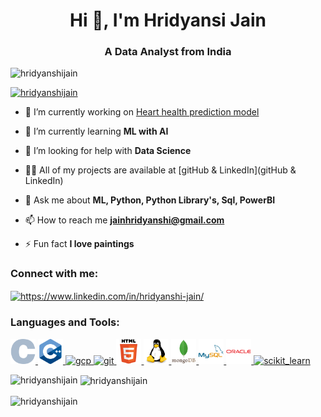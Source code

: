 <h1 align="center">Hi 👋, I'm Hridyansi Jain</h1>
<h3 align="center">A Data Analyst from India</h3>

<p align="left"> <img src="https://komarev.com/ghpvc/?username=hridyanshijain&label=Profile%20views&color=0e75b6&style=flat" alt="hridyanshijain" /> </p>

<p align="left"> <a href="https://github.com/ryo-ma/github-profile-trophy"><img src="https://github-profile-trophy.vercel.app/?username=hridyanshijain" alt="hridyanshijain" /></a> </p>

- 🔭 I’m currently working on [Heart health prediction model](https://github.com/hridyanshijain/Heart-Failure-Prediction.git)

- 🌱 I’m currently learning **ML with AI**

- 🤝 I’m looking for help with **Data Science**

- 👨‍💻 All of my projects are available at [gitHub & LinkedIn](gitHub & LinkedIn)

- 💬 Ask me about **ML, Python, Python Library's, Sql, PowerBI**

- 📫 How to reach me **jainhridyanshi@gmail.com**

- ⚡ Fun fact **I love paintings**

<h3 align="left">Connect with me:</h3>
<p align="left">
<a href="https://linkedin.com/in/https://www.linkedin.com/in/hridyanshi-jain/" target="blank"><img align="center" src="https://raw.githubusercontent.com/rahuldkjain/github-profile-readme-generator/master/src/images/icons/Social/linked-in-alt.svg" alt="https://www.linkedin.com/in/hridyanshi-jain/" height="30" width="40" /></a>
</p>

<h3 align="left">Languages and Tools:</h3>
<p align="left"> <a href="https://www.cprogramming.com/" target="_blank" rel="noreferrer"> <img src="https://raw.githubusercontent.com/devicons/devicon/master/icons/c/c-original.svg" alt="c" width="40" height="40"/> </a> <a href="https://www.w3schools.com/cpp/" target="_blank" rel="noreferrer"> <img src="https://raw.githubusercontent.com/devicons/devicon/master/icons/cplusplus/cplusplus-original.svg" alt="cplusplus" width="40" height="40"/> </a> <a href="https://cloud.google.com" target="_blank" rel="noreferrer"> <img src="https://www.vectorlogo.zone/logos/google_cloud/google_cloud-icon.svg" alt="gcp" width="40" height="40"/> </a> <a href="https://git-scm.com/" target="_blank" rel="noreferrer"> <img src="https://www.vectorlogo.zone/logos/git-scm/git-scm-icon.svg" alt="git" width="40" height="40"/> </a> <a href="https://www.w3.org/html/" target="_blank" rel="noreferrer"> <img src="https://raw.githubusercontent.com/devicons/devicon/master/icons/html5/html5-original-wordmark.svg" alt="html5" width="40" height="40"/> </a> <a href="https://www.linux.org/" target="_blank" rel="noreferrer"> <img src="https://raw.githubusercontent.com/devicons/devicon/master/icons/linux/linux-original.svg" alt="linux" width="40" height="40"/> </a> <a href="https://www.mongodb.com/" target="_blank" rel="noreferrer"> <img src="https://raw.githubusercontent.com/devicons/devicon/master/icons/mongodb/mongodb-original-wordmark.svg" alt="mongodb" width="40" height="40"/> </a> <a href="https://www.mysql.com/" target="_blank" rel="noreferrer"> <img src="https://raw.githubusercontent.com/devicons/devicon/master/icons/mysql/mysql-original-wordmark.svg" alt="mysql" width="40" height="40"/> </a> <a href="https://www.oracle.com/" target="_blank" rel="noreferrer"> <img src="https://raw.githubusercontent.com/devicons/devicon/master/icons/oracle/oracle-original.svg" alt="oracle" width="40" height="40"/> </a> <a href="https://scikit-learn.org/" target="_blank" rel="noreferrer"> <img src="https://upload.wikimedia.org/wikipedia/commons/0/05/Scikit_learn_logo_small.svg" alt="scikit_learn" width="40" height="40"/> </a> </p>

<p><img align="left" src="https://github-readme-stats.vercel.app/api/top-langs?username=hridyanshijain&show_icons=true&locale=en&layout=compact" alt="hridyanshijain" /></p>

<p>&nbsp;<img align="center" src="https://github-readme-stats.vercel.app/api?username=hridyanshijain&show_icons=true&locale=en" alt="hridyanshijain" /></p>

<p><img align="center" src="https://github-readme-streak-stats.herokuapp.com/?user=hridyanshijain&" alt="hridyanshijain" /></p>
